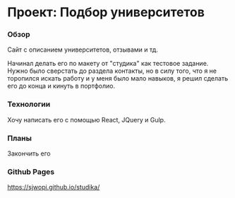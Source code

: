 # Проект: Подбор университетов

### Обзор
Сайт с описанием университетов, отзывами и тд.

Начинал делать его по макету от "студика" как тестовое задание. Нужно было сверстать до раздела контакты, но в силу того, что я не торопился искать работу и у меня было мало навыков, я решил сделать его до конца и кинуть в портфолио.

### Teхнологии
Хочу написать его с помощью React, JQuery и Gulp.

### Планы
Закончить его

### Github Pages 
https://sjwopi.github.io/studika/
